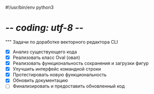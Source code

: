#!/usr/bin/env python3
# -*- coding: utf-8 -*-

"""
Задачи по доработке векторного редактора CLI

- [x] Анализ существующего кода
- [x] Реализовать класс Oval (овал)
- [x] Реализовать функциональность сохранения и загрузки фигур
- [x] Улучшить интерфейс командной строки
- [x] Протестировать новую функциональность
- [x] Обновить документацию
- [ ] Финализировать и предоставить обновленный код
